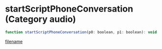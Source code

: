 # startScriptPhoneConversation (Category audio)

```js
function startScriptPhoneConversation(p0: boolean, p1: boolean): void
```

[filename](startScriptPhoneConversation_m.md ':include')